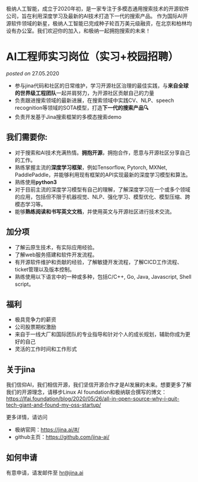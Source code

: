 极纳人工智能，成立于2020年初，是一家专注于多模态通用搜索技术的开源软件公司，旨在利用深度学习及最新的AI技术打造下一代的搜索产品。 作为国际AI开源软件领域的新星，极纳人工智能已完成种子轮百万美元级融资，在北京和柏林均设有办公室。我们欢迎你的加入，和极纳一起拥抱搜索的未来！


# AI工程师实习岗位（实习+校园招聘）
*posted on* 27.05.2020

- 参与jina代码和社区的日常维护，学习开源社区治理的最佳实践，与**来自全球的世界级工程团队**一起并肩努力，为开源社区贡献自己的力量
- 负责跟进搜索领域的最新进展，在搜索领域中实践CV、NLP、speech recognition等领域的SOTA模型，打造**下一代的搜索产品🔍**
- 负责开发基于Jina搜索框架的多模态搜索demo


## 我们需要你:

- 对于搜索和AI技术充满热情。**拥抱开源**，拥抱合作，愿意与开源社区分享自己的工作。
- 熟练掌握主流的**深度学习框架**，例如Tensorflow, Pytorch, MXNet, PaddlePaddle，并能够利用现有框架的API实现最新的深度学习模型和算法。
- 熟练使用**python3**
- 对于目前主流的深度学习模型有自己的理解，了解深度学习在一个或多个领域的应用，包括但不限于机器视觉、NLP、强化学习、模型优化、模型压缩、跨模态学习等。
- 能够**熟练阅读和书写英文文档**，并使用英文与开源社区进行技术交流。


## 加分项

- 了解云原生技术，有实际应用经验。
- 了解web服务搭建和软件开发流程。
- 有开源软件维护和贡献的经验，了解敏捷开发流程，了解CICD工作流程、ticket管理以及版本控制。
- 熟练使用以下语言中的一种或多种，包括C/C++, Go, Java, Javascript, Shell script。


## 福利

- 极具竞争力的薪资
- 公司股票期权激励
- 来自于一线大厂和国际团队的专业指导和针对个人的成长规划，辅助你成为更好的自己
- 灵活的工作时间和工作形式

## 关于jina

我们信仰AI，我们相信开源，我们坚信开源合作才是AI发展的未来。想要更多了解我们的开源理念，请移步Linux AI foundation和极纳联合撰写的博文：
https://lfai.foundation/blog/2020/05/26/all-in-open-source-why-i-quit-tech-giant-and-found-my-oss-startup/

更多详情，请访问

- 极纳官网：https://jina.ai/#/
- github主页：https://github.com/jina-ai/


## 如何申请

有意申请，请发邮件至 hr@jina.ai

